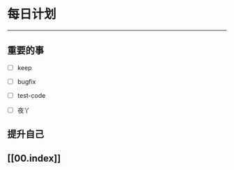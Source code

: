 
# 每日计划
---
## 重要的事

- [ ]  keep
- [ ]  bugfix
- [ ]  test-code 
- [ ] 夜丫



## 提升自己

  



## [[00.index]]










